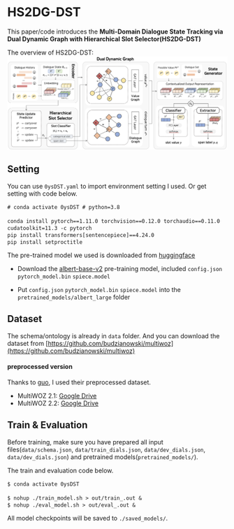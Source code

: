 
# HS2DG-DST
This paper/code introduces the **Multi-Domain Dialogue State Tracking
via Dual Dynamic Graph with Hierarchical Slot Selector(HS2DG-DST)**

The overview of HS2DG-DST:
![HS2DG-DST](./architecture.png)

## Setting
You can use `0ysDST.yaml` to import environment setting I used.
Or get setting with code below.
```shell
# conda activate 0ysDST # python=3.8

conda install pytorch==1.11.0 torchvision==0.12.0 torchaudio==0.11.0 cudatoolkit=11.3 -c pytorch
pip install transformers[sentencepiece]==4.24.0
pip install setproctitle
```
The pre-trained model we used is downloaded from [huggingface](https://huggingface.co/)

- Download the [albert-base-v2](https://huggingface.co/albert-base-v2/tree/main) pre-training model, included ```config.json``` ```pytorch_model.bin``` ```spiece.model``` 

- Put ```config.json``` ```pytorch_model.bin``` ```spiece.model``` into the ```pretrained_models/albert_large``` folder


## Dataset
The schema/ontology is already in `data` folder.
And you can download the dataset from [https://github.com/budzianowski/multiwoz](https://github.com/budzianowski/multiwoz)

#### preprocessed version
Thanks to [guo](https://github.com/guojinyu88/DiCoS-master), I used their preprocessed dataset.
- MultiWOZ 2.1: [Google Drive](https://drive.google.com/drive/folders/15Lsaevxbj9P84q8DAavEpHl42GOBTAV3?usp=sharing)
- MultiWOZ 2.2: [Google Drive](https://drive.google.com/drive/folders/1IsrlFRJOJMnJwMmGnCK8LIR8D98YzajG?usp=sharing)


## Train & Evaluation
Before training, make sure you have prepared all input files(```data/schema.json```, ```data/train_dials.json```, ```data/dev_dials.json```, ```data/dev_dials.json```) and pretrained models(```pretrained_models/```).

The train and evaluation code below.
```
$ conda activate 0ysDST

$ nohup ./train_model.sh > out/train_.out &
$ nohup ./eval_model.sh > out/eval_.out &

```
All model checkpoints will be saved to `./saved_models/`.